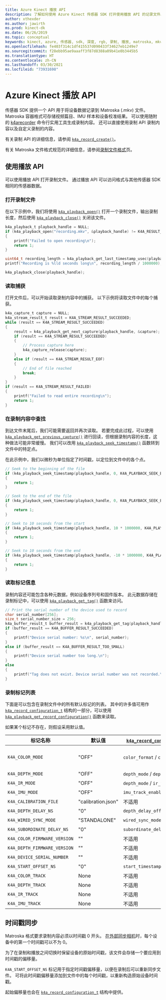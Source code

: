 ```yaml
---
title: Azure Kinect 播放 API
description: 了解如何使用 Azure Kinect 传感器 SDK 打开使用播放 API 的记录文件。
author: xthexder
ms.author: jawirth
ms.prod: kinect-dk
ms.date: 06/26/2019
ms.topic: conceptual
keywords: kinect, azure, 传感器, sdk, 深度, rgb, 录制, 播放, matroska, mkv
ms.openlocfilehash: fe403f314c1df415537d090433f34627eb1249e7
ms.sourcegitcommit: f28ebb95ae9aaaff3f87d8388a09b41e0b3445b5
ms.translationtype: HT
ms.contentlocale: zh-CN
ms.lasthandoff: 03/30/2021
ms.locfileid: "73931698"
---
```

# <a name="the-azure-kinect-playback-api"></a>Azure Kinect 播放 API

传感器 SDK 提供一个 API 用于将设备数据记录到 Matroska (.mkv) 文件。 Matroska 容器格式可存储视频篇目、IMU 样本和设备校准结果。 可以使用随附的 [k4arecorder](record-sensor-streams-file.md) 命令行实用工具生成录制内容。 还可以直接使用录制 API 录制内容以及自定义录制的内容。

有关录制 API 的详细信息，请参阅 [`k4a_record_create()`](https://microsoft.github.io/Azure-Kinect-Sensor-SDK/master/group___functions_gae14f4181e9688e710d1c80b215413831.html#gae14f4181e9688e710d1c80b215413831)。

有关 Matroska 文件格式规范的详细信息，请参阅[录制文件格式](record-file-format.md)页。

## <a name="use-the-playback-api"></a>使用播放 API

可以使用播放 API 打开录制文件。 通过播放 API 可以访问格式与其他传感器 SDK 相同的传感器数据。

### <a name="open-a-record-file"></a>打开录制文件

在以下示例中，我们将使用 [`k4a_playback_open()`](https://microsoft.github.io/Azure-Kinect-Sensor-SDK/master/group___functions_gacb254ac941b2ab3c202ca68f4537f368.html#gacb254ac941b2ab3c202ca68f4537f368) 打开一个录制文件，输出录制长度，然后使用 [`k4a_playback_close()`](https://microsoft.github.io/Azure-Kinect-Sensor-SDK/master/group___functions_ga76f415f2076f1c8c544e094a649306ff.html#ga76f415f2076f1c8c544e094a649306ff) 关闭该文件。

```C
k4a_playback_t playback_handle = NULL;
if (k4a_playback_open("recording.mkv", &playback_handle) != K4A_RESULT_SUCCEEDED)
{
    printf("Failed to open recording\n");
    return 1;
}

uint64_t recording_length = k4a_playback_get_last_timestamp_usec(playback_handle);
printf("Recording is %lld seconds long\n", recording_length / 1000000);

k4a_playback_close(playback_handle);
```

### <a name="read-captures"></a>读取捕获

打开文件后，可以开始读取录制内容中的捕获。 以下示例将读取文件中的每个捕获。

```C
k4a_capture_t capture = NULL;
k4a_stream_result_t result = K4A_STREAM_RESULT_SUCCEEDED;
while (result == K4A_STREAM_RESULT_SUCCEEDED)
{
    result = k4a_playback_get_next_capture(playback_handle, &capture);
    if (result == K4A_STREAM_RESULT_SUCCEEDED)
    {
        // Process capture here
        k4a_capture_release(capture);
    }
    else if (result == K4A_STREAM_RESULT_EOF)
    {
        // End of file reached
        break;
    }
}
if (result == K4A_STREAM_RESULT_FAILED)
{
    printf("Failed to read entire recording\n");
    return 1;
}
```

### <a name="seek-within-a-recording"></a>在录制内容中查找

到达文件末尾后，我们可能需要返回并再次读取。 若要完成此过程，可以使用 [`k4a_playback_get_previous_capture()`](https://microsoft.github.io/Azure-Kinect-Sensor-SDK/master/group___functions_ga54732e3aa0717e1ca4eb76ee385e878c.html#ga54732e3aa0717e1ca4eb76ee385e878c) 进行回读，但根据录制内容的长度，这种做法可能非常缓慢。
我们可以改用 [`k4a_playback_seek_timestamp()`](https://microsoft.github.io/Azure-Kinect-Sensor-SDK/master/group___functions_gaea748994a121543bd77f90417cf428f6.html#gaea748994a121543bd77f90417cf428f6) 函数转到文件中的特定点。

在此示例中，我们以微秒为单位指定了时间戳，以定位到文件中的各个点。

```C
// Seek to the beginning of the file
if (k4a_playback_seek_timestamp(playback_handle, 0, K4A_PLAYBACK_SEEK_BEGIN) != K4A_RESULT_SUCCEEDED)
{
    return 1;
}

// Seek to the end of the file
if (k4a_playback_seek_timestamp(playback_handle, 0, K4A_PLAYBACK_SEEK_END) != K4A_RESULT_SUCCEEDED)
{
    return 1;
}

// Seek to 10 seconds from the start
if (k4a_playback_seek_timestamp(playback_handle, 10 * 1000000, K4A_PLAYBACK_SEEK_BEGIN) != K4A_RESULT_SUCCEEDED)
{
    return 1;
}

// Seek to 10 seconds from the end
if (k4a_playback_seek_timestamp(playback_handle, -10 * 1000000, K4A_PLAYBACK_SEEK_END) != K4A_RESULT_SUCCEEDED)
{
    return 1;
}
```

### <a name="read-tag-information"></a>读取标记信息

录制内容还可能包含各种元数据，例如设备序列号和固件版本。 此元数据存储在录制标记中，可以使用 [`k4a_playback_get_tag()`](https://microsoft.github.io/Azure-Kinect-Sensor-SDK/master/group___functions_ga320f966fc89b4ba0d758f787f70d5143.html#ga320f966fc89b4ba0d758f787f70d5143) 函数来访问。

```C
// Print the serial number of the device used to record
char serial_number[256];
size_t serial_number_size = 256;
k4a_buffer_result_t buffer_result = k4a_playback_get_tag(playback_handle, "K4A_DEVICE_SERIAL_NUMBER", &serial_number, &serial_number_size);
if (buffer_result == K4A_BUFFER_RESULT_SUCCEEDED)
{
    printf("Device serial number: %s\n", serial_number);
}
else if (buffer_result == K4A_BUFFER_RESULT_TOO_SMALL)
{
    printf("Device serial number too long.\n");
}
else
{
    printf("Tag does not exist. Device serial number was not recorded.\n");
}
```

### <a name="record-tag-list"></a>录制标记列表

下面是可以包含在录制文件中的所有默认标记的列表。 其中的许多值可用作 [`k4a_record_configuration_t`](https://microsoft.github.io/Azure-Kinect-Sensor-SDK/master/structk4a__record__configuration__t.html) 结构的一部分，可以使用 [`k4a_playback_get_record_configuration()`](https://microsoft.github.io/Azure-Kinect-Sensor-SDK/master/group___functions_gaab54a85c1f1e98d170d009042b449255.html#gaab54a85c1f1e98d170d009042b449255) 函数来读取。

如果某个标记不存在，则假设采用默认值。

| 标记名称                     | 默认值      | [`k4a_record_configuration_t`](https://microsoft.github.io/Azure-Kinect-Sensor-SDK/master/structk4a__record__configuration__t.html) 字段 | 备注     |
|------------------------------|--------------------|--------------------------------------|----------------------------------------------------------------------------------------------------------------|
| `K4A_COLOR_MODE`             | "OFF"              | `color_format` / `color_resolution`  | 可能的值："OFF"、"MJPG_1080P"、"NV12_720P"、"YUY2_720P" 等                                      |
| `K4A_DEPTH_MODE`             | "OFF"              | `depth_mode` / `depth_track_enabled` | 可能的值："OFF"、"NFOV_UNBINNED"、"PASSIVE_IR" 等                                                |
| `K4A_IR_MODE`                | "OFF"              | `depth_mode` / `ir_track_enabled`    | 可能的值："OFF"、"ACTIVE"、"PASSIVE"                                                                    |
| `K4A_IMU_MODE`               | "OFF"              | `imu_track_enabled`                  | 可能的值："ON"、"OFF"                                                                                   |
| `K4A_CALIBRATION_FILE`       | "calibration.json" | 不适用                                  | 请参阅 [`k4a_device_get_raw_calibration()`](https://microsoft.github.io/Azure-Kinect-Sensor-SDK/master/group___functions_ga8c4e46642cee3115aeb0b33e2b43b24f.html#ga8c4e46642cee3115aeb0b33e2b43b24f) |
| `K4A_DEPTH_DELAY_NS`         | "0"                | `depth_delay_off_color_usec`         | 值以纳秒为单位存储，API 以微秒为单位。                                                        |
| `K4A_WIRED_SYNC_MODE`        | "STANDALONE"       | `wired_sync_mode`                    | 可能的值："STANDALONE"、"MASTER"、"SUBORDINATE"                                                         |
| `K4A_SUBORDINATE_DELAY_NS`   | "0"                | `subordinate_delay_off_master_usec`  | 值以纳秒为单位存储，API 以微秒为单位。                                                        |
| `K4A_COLOR_FIRMWARE_VERSION` | ""                 | 不适用                                  | 设备颜色固件版本，例如 "1.x.xx"                                                            |
| `K4A_DEPTH_FIRMWARE_VERSION` | ""                 | 不适用                                  | 设备深度固件版本，例如 "1.x.xx"                                                            |
| `K4A_DEVICE_SERIAL_NUMBER`   | ""                 | 不适用                                  | 录制设备序列号                                                                                 |
| `K4A_START_OFFSET_NS`        | "0"                | `start_timestamp_offset_usec`        | 请参阅下面的[时间戳同步](record-playback-api.md#timestamp-synchronization)。                       |
| `K4A_COLOR_TRACK`            | None               | 不适用                                  | 请参阅[录制文件格式 - 识别篇目](record-file-format.md#identifying-tracks)。                     |
| `K4A_DEPTH_TRACK`            | None               | 不适用                                  | 请参阅[录制文件格式 - 识别篇目](record-file-format.md#identifying-tracks)。                     |
| `K4A_IR_TRACK`               | None               | 不适用                                  | 请参阅[录制文件格式 - 识别篇目](record-file-format.md#identifying-tracks)。                     |
| `K4A_IMU_TRACK`              | None               | 不适用                                  | 请参阅[录制文件格式 - 识别篇目](record-file-format.md#identifying-tracks)。                     |

## <a name="timestamp-synchronization"></a>时间戳同步

Matroska 格式要求录制内容必须以时间戳 0 开头。 [在外部同步相机](record-external-synchronized-units.md)时，每个设备中的第一个时间戳可以不为 0。

为了在录制和播放之间切换时保留设备的原始时间戳，该文件会存储一个要应用到时间戳的偏移量。

`K4A_START_OFFSET_NS` 标记用于指定时间戳偏移量，以便在录制后可以重新同步文件。 可将此时间戳偏移量添加到文件中的每个时间戳，以重新构造原始设备时间戳。

起始偏移量也会在 [`k4a_record_configuration_t`](https://microsoft.github.io/Azure-Kinect-Sensor-SDK/master/structk4a__record__configuration__t.html) 结构中提供。
